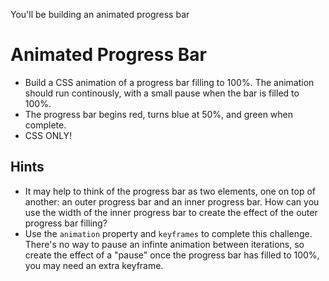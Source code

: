 You'll be building an animated progress bar

# Animated Progress Bar
* Build a CSS animation of a progress bar filling to 100%. The animation should run continously, with a small pause when the bar is filled to 100%.
* The progress bar begins red, turns blue at 50%, and green when complete.
* CSS ONLY!

## Hints
* It may help to think of the progress bar as two elements, one on top of another: an outer progress bar and an inner progress bar. How can you use the width of the inner progress bar to create the effect of the outer progress bar filling?
* Use the `animation` property and `keyframes` to complete this challenge. There's no way to pause an infinte animation between iterations, so create the effect of a "pause" once the progress bar has filled to 100%, you may need an extra keyframe.